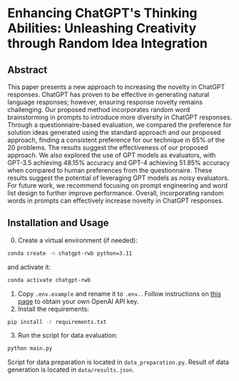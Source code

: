 # Enhancing ChatGPT's Thinking Abilities: Unleashing Creativity through Random Idea Integration

## Abstract

This paper presents a new approach to increasing the novelty in ChatGPT responses. ChatGPT has proven to be effective in generating natural language responses; however, ensuring response novelty remains challenging. Our proposed method incorporates random word brainstorming in prompts to introduce more diversity in ChatGPT responses. Through a questionnaire-based evaluation, we compared the preference for solution ideas generated using the standard approach and our proposed approach, finding a consistent preference for our technique in 65% of the 20 problems. The results suggest the effectiveness of our proposed approach. We also explored the use of GPT models as evaluators, with GPT-3.5 achieving 48.15% accuracy and GPT-4 achieving 51.85% accuracy when compared to human preferences from the questionnaire. These results suggest the potential of leveraging GPT models as noisy evaluators. For future work, we recommend focusing on prompt engineering and word list design to further improve performance. Overall, incorporating random words in prompts can effectively increase novelty in ChatGPT responses.

## Installation and Usage
0. Create a virtual environment (if needed):
```bash
conda create -n chatgpt-rwb python=3.11
```
and activate it:
```bash
conda activate chatgpt-rwb
```
1. Copy `.env.example` and rename it to `.env.`. Follow instructions on [this page](https://platform.openai.com/docs/api-reference/authentication) to obtain your own OpenAI API key.
2. Install the requirements:
```bash
pip install -r requirements.txt
```
3. Run the script for data evaluation:
```bash
python main.py
```
Script for data preparation is located in `data_preparation.py`. Result of data generation is located in `data/results.json`.
